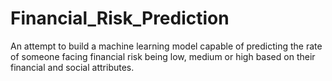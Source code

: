 # Financial_Risk_Prediction
An attempt to build a machine learning model capable of predicting the rate of someone facing financial risk being low, medium or high based on their financial and social attributes.
